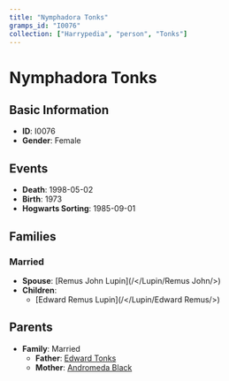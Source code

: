 ```yaml
---
title: "Nymphadora Tonks"
gramps_id: "I0076"
collection: ["Harrypedia", "person", "Tonks"]
---
```


# Nymphadora Tonks

## Basic Information

- **ID**: I0076
- **Gender**: Female

## Events

- **Death**: 1998-05-02
- **Birth**: 1973
- **Hogwarts Sorting**: 1985-09-01

## Families

### Married

- **Spouse**: [Remus John Lupin](/</Lupin/Remus John/>)
- **Children**:
  - [Edward Remus Lupin](/</Lupin/Edward Remus/>)

## Parents

- **Family**: Married
  - **Father**: [Edward Tonks](//Tonks/Edward/)
  - **Mother**: [Andromeda Black](//Black/Andromeda/)

